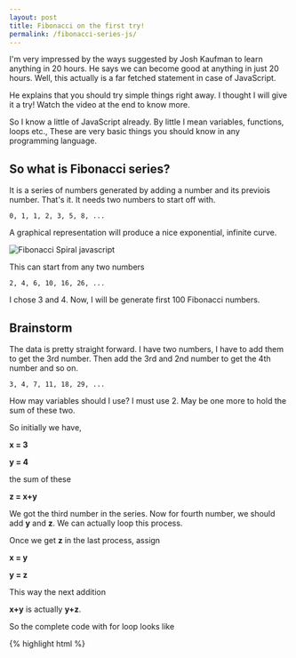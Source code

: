 ```yaml
---
layout: post
title: Fibonacci on the first try!
permalink: /fibonacci-series-js/
---
```


I'm very impressed by the ways suggested by Josh Kaufman to learn anything in 20 hours. He says we can become good at anything in just 20 hours. Well, this actually is a far fetched statement in case of JavaScript. 

He explains that you should try simple things right away. I thought I will give it a try! Watch the video at the end to know more.

So I know a little of JavaScript already. By little I mean variables, functions, loops etc., These are very basic things you should know in any programming language.

## So what is Fibonacci series?
It is a series of numbers generated by adding a number and its previois number. That's it. It needs two numbers to start off with. 

```0, 1, 1, 2, 3, 5, 8, ...```


A graphical representation will produce a nice exponential, infinite curve.

![Fibonacci Spiral javascript](/images/Fibonacci_spiral.svg)


This can start from any two numbers

```2, 4, 6, 10, 16, 26, ...```

I chose 3 and 4. Now, I will be generate first 100 Fibonacci numbers.

## Brainstorm

The data is pretty straight forward. I have two numbers, I have to add them to get the 3rd number. Then add the 3rd and 2nd number to get the 4th number and so on.

```3, 4, 7, 11, 18, 29, ...```

How may variables should I use? I must use 2. May be one more to hold the sum of these two.

So initially we have,

**x = 3**

**y = 4**

the sum of these 

**z = x+y**

We got the third number in the series. Now for fourth number, we should add **y** and **z**. We can actually loop this process.

Once we get **z** in the last process, assign 

**x = y**

**y = z**

This way the next addition 

**x+y** is actually **y+z**.


So the complete code with for loop looks like

{% highlight html %}
<!DOCTYPE html>
<html lang="en">
<body>
   <script>
   
   // Initial values
    var x = 3;
    var y = 4;

       // Calculating for 100 terms
       for(i=0;i<100;i++){
           
           z = x + y;
           
           // Output with a break to get the numbers in a table
           document.write(z + "<br />");
           
           // Assigning x to y and y to z for next fibonacci number in the next loop
           x = y;
           y = z;
       }
    </script> 
</body>
</html>
{% endhighlight %}

HTML because you can save it as an html file and run it to see the output.

I came up with this code because this is how I used to do it in C in college. There can be a better way to do this but I wanted to come up with my own code. Not to copy from anywhere. Let me know if there's an easier way.

Output

{% highlight html %}
7

11

18

29

47

76

123

199

322

521

843

1364

.

.

.

3.3552659205930536e+21
{% endhighlight %}


<br />



<iframe class="video" src="https://www.youtube.com/embed/5MgBikgcWnY?rel=0" frameborder="0" allowfullscreen></iframe>

Thanks for reading!